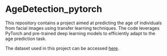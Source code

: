 # AgeDetection_pytorch

This repository contains a project aimed at predicting the age of individuals from facial images using transfer learning techniques. The code leverages PyTorch and pre-trained deep learning models to efficiently adapt to the age prediction task.

The dataset used in this project can be accessed [here](https://drive.google.com/drive/folders/1ndENpiaTLBXwF5-YwRyg7j_NiZtFVXTg?usp=sharing).
